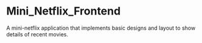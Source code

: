# Mini_Netflix_Frontend
A mini-netflix application that implements basic designs and layout to show details of recent movies.
